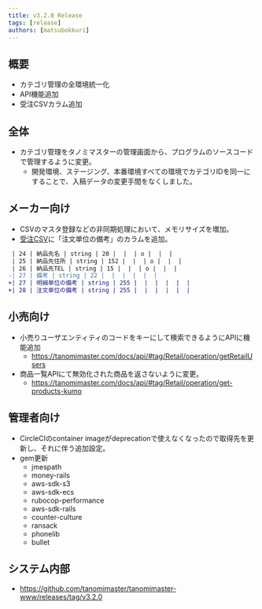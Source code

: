 ```yaml
---
title: v3.2.0 Release
tags: [release]
authors: [matsubokkuri]
---
```


<!-- truncate -->

## 概要

- カテゴリ管理の全環境統一化
- API機能追加
- 受注CSVカラム追加

## 全体

- カテゴリ管理をタノミマスターの管理画面から、プログラムのソースコードで管理するように変更。
  - 開発環境、ステージング、本番環境すべての環境でカテゴリIDを同一にすることで、入稿データの変更手間をなくしました。


## メーカー向け

- CSVのマスタ登録などの非同期処理において、メモリサイズを増加。
- [受注CSV](/docs/csv)に「注文単位の備考」のカラムを追加。

```diff
 | 24 | 納品先名 | string | 20 |  |  | o |  |  |
 | 25 | 納品先住所 | string | 152 |  |  | o |  |  |
 | 26 | 納品先TEL | string | 15 |  |  | o |  |  |
-| 27 | 備考 | string | 22 |  |  |  |  |  |
+| 27 | 明細単位の備考 | string | 255 |  |  |  |  |  |
+| 28 | 注文単位の備考 | string | 255 |  |  |  |  |  |
```



## 小売向け

- 小売りユーザエンティティのコードをキーにして検索できるようにAPIに機能追加
  - https://tanomimaster.com/docs/api/#tag/Retail/operation/getRetailUsers
- 商品一覧APIにて無効化された商品を返さないように変更。
  - https://tanomimaster.com/docs/api/#tag/Retail/operation/get-products-kumo


## 管理者向け

- CircleCIのcontainer imageがdeprecationで使えなくなったので取得先を更新し、それに伴う追加設定。
- gem更新
  - jmespath
  - money-rails
  - aws-sdk-s3
  - aws-sdk-ecs
  - rubocop-performance
  - aws-sdk-rails
  - counter-culture
  - ransack
  - phonelib
  - bullet


## システム内部

- https://github.com/tanomimaster/tanomimaster-www/releases/tag/v3.2.0

